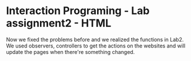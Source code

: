Interaction Programing - Lab assignment2 - HTML
=================================================



Now we fixed the problems before and we realized the functions in Lab2.
We used observers, controllers to get the actions on the websites and will update the pages when there're something changed.



